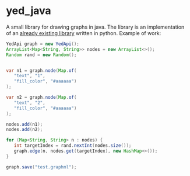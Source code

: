 # yed_java
A small library for drawing graphs in java. The library is an implementation of an [already existing library](https://github.com/true-grue/yed_py) written in python.
Example of work:
```java
YedApi graph = new YedApi();
ArrayList<Map<String, String>> nodes = new ArrayList<>();
Random rand = new Random();


var n1 = graph.node(Map.of(
   "text", "1",
   "fill_color", "#aaaaaa")
);

var n2 = graph.node(Map.of(
   "text", "2",
   "fill_color", "#aaaaaa")
);

nodes.add(n1);
nodes.add(n2);

for (Map<String, String> n : nodes) {
   int targetIndex = rand.nextInt(nodes.size());
   graph.edge(n, nodes.get(targetIndex), new HashMap<>());
}

graph.save("test.graphml");
```